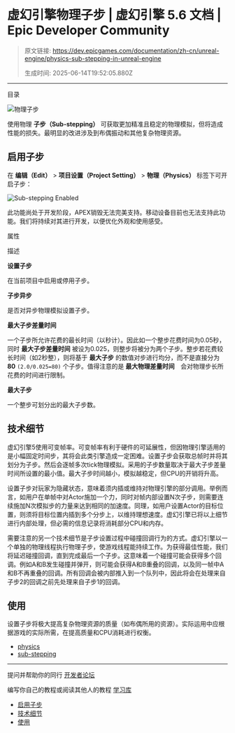 # 虚幻引擎物理子步 | 虚幻引擎 5.6 文档 | Epic Developer Community

> 原文链接: https://dev.epicgames.com/documentation/zh-cn/unreal-engine/physics-sub-stepping-in-unreal-engine
> 
> 生成时间: 2025-06-14T19:52:05.880Z

---

目录

![物理子步](https://dev.epicgames.com/community/api/documentation/image/8dca6ffd-114a-40a8-8708-7de818dbc4c8?resizing_type=fill&width=1920&height=335)

使用物理 **子步（Sub-stepping）** 可获取更加精准且稳定的物理模拟，但将造成性能的损失。最明显的改进涉及到布偶振动和其他复杂物理资源。

## 启用子步

在 **编辑（Edit）** > **项目设置（Project Setting）** > **物理（Physics）** 标签下可开启子步：

![Sub-stepping Enabled](https://d1iv7db44yhgxn.cloudfront.net/documentation/images/66e55aac-0b5f-410c-977a-9684f4b45198/sub-stepping-enabled.png)

此功能尚处于开发阶段，APEX销毁无法完美支持。移动设备目前也无法支持此功能。我们将持续对其进行开发，以便优化外观和使用感受。

属性

描述

**设置子步**

在当前项目中启用或停用子步。

**子步异步**

是否对异步物理模拟设置子步。

**最大子步差量时间**

一个子步所允许花费的最长时间（以秒计）。因此如一个整步花费时间为0.05秒，同时 **最大子步差量时间** 被设为0.025，则整步将被分为两个子步。整步若花费较长时间（如2秒整），则将基于 **最大子步** 的数值对步进行均分，而不是直接分为 **80** `(2.0/0.025=80)` 个子步。值得注意的是 **最大物理差量时间**　会对物理步长所花费的时间进行限制。

**最大子步**

一个整步可划分出的最大子步数。

## 技术细节

虚幻引擎5使用可变帧率。可变帧率有利于硬件的可延展性，但因物理引擎适用的是小幅固定时间步，其将会此类引擎造成一定困难。设置子步会获取总帧时并将其划分为子步。然后会逐帧多次tick物理模拟。采用的子步数量取决于最大子步差量时间所设置的最小值。最大子步时间越小，模拟越稳定，但CPU的开销将升高。

设置子步对玩家为隐藏状态，意味着须内插或维持对物理引擎的部分调用。举例而言，如用户在单帧中对Actor施加一个力，同时对帧内部设置N次子步，则需要连续施加N次模拟步的力量来达到相同的加速度。同理，如用户设置Actor的目标位置，则须将目标位置内插到多个分步上，以维持理想速度。虚幻引擎已将以上细节进行内部处理，但必需的信息记录将消耗部分CPU和内存。

需要注意的另一个技术细节是子步设置过程中碰撞回调行为的方式。虚幻引擎以一个单独的物理线程执行物理子步，使游戏线程能持续工作。为获得最佳性能，我们将延迟碰撞回调，直到完成最后一个子步。这意味着一个碰撞可能会获得多个回调。例如A和B发生碰撞并弹开，则可能会获得A和B重叠的回调，以及同一帧中A和B不再重叠的回调。所有回调会被内部推入到一个队列中，因此将会在处理来自子步2的回调之前先处理来自子步1的回调。

## 使用

设置子步将极大提高复杂物理资源的质量（如布偶所用的资源）。实际运用中应根据游戏的实际所需，在提高质量和CPU消耗进行权衡。

-   [physics](https://dev.epicgames.com/community/search?query=physics)
-   [sub-stepping](https://dev.epicgames.com/community/search?query=sub-stepping)

* * *

提问并帮助你的同行 [开发者论坛](https://forums.unrealengine.com/categories?tag=unreal-engine)

编写你自己的教程或阅读其他人的教程 [学习库](https://dev.epicgames.com/community/unreal-engine/learning)

-   [启用子步](/documentation/zh-cn/unreal-engine/physics-sub-stepping-in-unreal-engine#%E5%90%AF%E7%94%A8%E5%AD%90%E6%AD%A5)
-   [技术细节](/documentation/zh-cn/unreal-engine/physics-sub-stepping-in-unreal-engine#%E6%8A%80%E6%9C%AF%E7%BB%86%E8%8A%82)
-   [使用](/documentation/zh-cn/unreal-engine/physics-sub-stepping-in-unreal-engine#%E4%BD%BF%E7%94%A8)